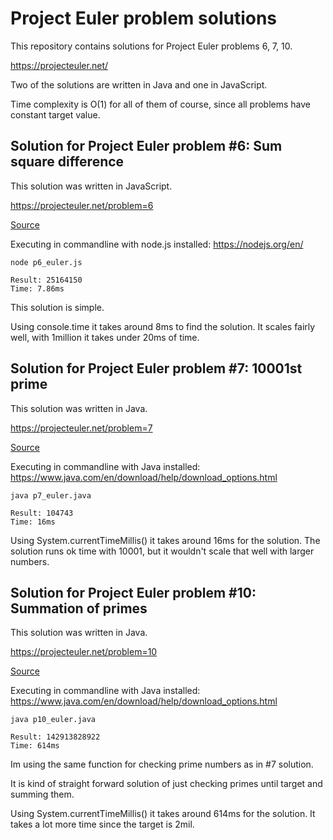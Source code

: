 # Project Euler problem solutions
This repository contains solutions for Project Euler problems 6, 7, 10.

https://projecteuler.net/

Two of the solutions are written in Java and one in JavaScript.

Time complexity is O(1) for all of them of course, since all problems have constant target value.

## Solution for Project Euler problem #6: Sum square difference
This solution was written in JavaScript.

https://projecteuler.net/problem=6

[Source](https://github.com/ohuji/euler-problems/blob/main/p6_euler.js)

Executing in commandline with node.js installed:
https://nodejs.org/en/

```
node p6_euler.js

Result: 25164150
Time: 7.86ms
```

This solution is simple. 

Using console.time it takes around 8ms to find the solution. It scales fairly well, with 1million it takes under 20ms of time.

## Solution for Project Euler problem #7: 10001st prime
This solution was written in Java.

https://projecteuler.net/problem=7

[Source](https://github.com/ohuji/euler-problems/blob/main/p7_euler.java)

Executing in commandline with Java installed:
https://www.java.com/en/download/help/download_options.html

```
java p7_euler.java

Result: 104743
Time: 16ms
```
Using System.currentTimeMillis() it takes around 16ms for the solution. The solution runs ok time with 10001, but it wouldn't scale that well with larger numbers.

## Solution for Project Euler problem #10: Summation of primes
This solution was written in Java.

https://projecteuler.net/problem=10

[Source](https://github.com/ohuji/euler-problems/blob/main/p10_euler.java)

Executing in commandline with Java installed:
https://www.java.com/en/download/help/download_options.html

```
java p10_euler.java

Result: 142913828922
Time: 614ms
```
Im using the same function for checking prime numbers as in #7 solution.

It is kind of straight forward solution of just checking primes until target and summing them. 

Using System.currentTimeMillis() it takes around 614ms for the solution. It takes a lot more time since the target is 2mil. 

